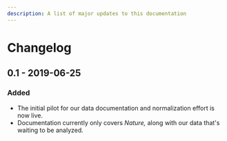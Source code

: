 ```yaml
---
description: A list of major updates to this documentation
---
```


# Changelog

## 0.1 - 2019-06-25

### Added

* The initial pilot for our data documentation and normalization effort is now live.
* Documentation currently only covers _Nature,_ along with our data that's waiting to be analyzed.



